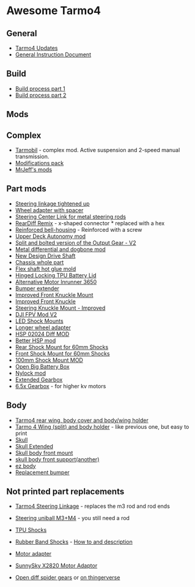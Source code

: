 # Awesome Tarmo4

## General

* [Tarmo4 Updates](https://www.reddit.com/r/EngineeringNS/comments/fxlblu/tarmo4_updates/)  
* [General Instruction Document](https://docs.google.com/document/d/1hfrpDU1DQm6QKrioJsxxcMdq8ormYTlwAHaiswDuSHI/edit)  

## Build

* [Build process part 1](https://www.reddit.com/r/EngineeringNS/comments/ic0wqk/build_process/)  
* [Build process part 2](https://www.reddit.com/r/EngineeringNS/comments/icp0j9/build_process_part_2/)  

## Mods

## Complex

* [Tarmobil](https://github.com/jano305/tarmobil) - complex mod. Active suspension and 2-speed manual transmission.  
* [Modifications pack](https://www.thingiverse.com/thing:4306573)  
* [MrJeff's mods](https://www.thingiverse.com/mrjeff/collections/tarmo4)

## Part mods

* [Steering linkage tightened up](https://www.thingiverse.com/thing:4423157)  
* [Wheel adapter with spacer](https://www.thingiverse.com/thing:4712918)  
* [Steering Center Link for metal steering rods](https://www.thingiverse.com/thing:4712939)  
* [RearDiff Remix](https://www.thingiverse.com/thing:4584144) - x-shaped connector * replaced with a hex  
* [Reinforced bell-housing](https://www.thingiverse.com/thing:4444108) - Reinforced with a screw  
* [Upper Deck Autonomy mod](https://www.thingiverse.com/thing:4587915)  
* [Split and bolted version of the Output Gear - V2](https://www.thingiverse.com/thing:4557557)  
* [Metal differential and dogbone mod](https://www.reddit.com/r/EngineeringNS/comments/ik7nux/tarmo4_metal_differential_and_dogbone_mod/)  
* [New Design Drive Shaft](https://www.thingiverse.com/thing:4584173)  
* [Chassis whole part](https://www.thingiverse.com/thing:4441061)
* [Flex shaft hot glue mold](https://www.thingiverse.com/thing:4334044)
* [Hinged Locking TPU Battery Lid](https://www.thingiverse.com/thing:4375122)
* [Alternative Motor Inrunner 3650](https://www.thingiverse.com/thing:4352667)
* [Bumper extender](https://www.thingiverse.com/thing:4434465)
* [Improved Front Knuckle Mount](https://www.thingiverse.com/thing:4483614)
* [Improved Front Knuckle](https://www.thingiverse.com/thing:4483631)
* [Steering Knuckle Mount - Improved](https://www.thingiverse.com/thing:4534256)
* [DJI FPV Mod V2](https://www.thingiverse.com/thing:4507734)
* [LED Shock Mounts](https://www.thingiverse.com/thing:4518041)
* [Longer wheel adapter](https://www.thingiverse.com/thing:4538811)
* [HSP 02024 Diff MOD](https://www.reddit.com/r/EngineeringNS/comments/hy89r4/hsp_02024_diff_mod/)
* [Better HSP mod](https://www.thingiverse.com/thing:4840527)
* [Rear Shock Mount for 60mm Shocks](https://www.thingiverse.com/thing:4483349)
* [Front Shock Mount for 60mm Shocks](https://www.thingiverse.com/thing:4483339)
* [100mm Shock Mount MOD](https://www.thingiverse.com/thing:4561328)
* [Open Big Battery Box](https://www.thingiverse.com/thing:4561311)
* [Nylock mod](https://www.thingiverse.com/thing:4576832)
* [Extended Gearbox](https://www.thingiverse.com/thing:4581117)
* [6.5x Gearbox](https://www.thingiverse.com/thing:4581261) - for higher kv motors

## Body

* [Tarmo4 rear wing, body cover and body/wing holder](https://www.thingiverse.com/thing:4413934)  
* [Tarmo 4 Wing (split) and body holder](https://www.thingiverse.com/thing:4514831) - like previous one, but easy to print  
* [Skull](https://www.youmagine.com/designs/tarmo4-skull)
* [Skull Extended](https://www.youmagine.com/designs/tarmo4-skull-extended)
* [Skull body front mount](https://www.thingiverse.com/thing:4445668)
* [skull body front support(another)](https://www.thingiverse.com/thing:4552794)
* [ez body](https://www.thingiverse.com/thing:4608257)
* [Replacement bumper](https://www.thingiverse.com/thing:4537663)

## Not printed part replacements

* [Tarmo4 Steering Linkage](https://www.thingiverse.com/thing:4820784) - replaces the m3 rod and rod ends  
* [Steering uniball M3+M4](https://grabcad.com/library/steering-uniball-m3-m4-suitable-for-tarmo4-1) - you still need a rod  

* [TPU Shocks](https://cad.onshape.com/documents/f930945ce5c4b57ebf1dfbc4/w/5352ffa0514812d148ed8853/e/38295ad25ea7549abc3629cb)  
* [Rubber Band Shocks](https://www.thingiverse.com/thing:4614088) - [How to and description](https://www.reddit.com/r/EngineeringNS/comments/j4y7pa/rubber_band_shocks_for_tarmo4/)  
* [Motor adapter](https://www.thingiverse.com/thing:4379574)  
* [SunnySky X2820 Motor Adaptor](https://www.thingiverse.com/thing:4483373)
* [Open diff spider gears](https://www.youmagine.com/designs/tarmo4-open-diff-spider-gears-with-axle-options) or [on thingerverse](https://www.thingiverse.com/thing:4422947)
